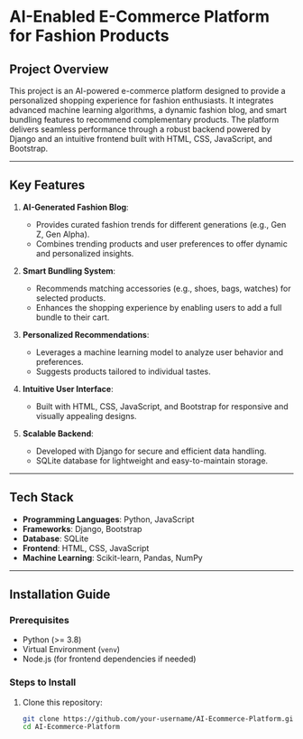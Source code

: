 # AI-Enabled E-Commerce Platform for Fashion Products  

## **Project Overview**  
This project is an AI-powered e-commerce platform designed to provide a personalized shopping experience for fashion enthusiasts. It integrates advanced machine learning algorithms, a dynamic fashion blog, and smart bundling features to recommend complementary products. The platform delivers seamless performance through a robust backend powered by Django and an intuitive frontend built with HTML, CSS, JavaScript, and Bootstrap.  

---

## **Key Features**  
1. **AI-Generated Fashion Blog**:  
   - Provides curated fashion trends for different generations (e.g., Gen Z, Gen Alpha).  
   - Combines trending products and user preferences to offer dynamic and personalized insights.  

2. **Smart Bundling System**:  
   - Recommends matching accessories (e.g., shoes, bags, watches) for selected products.  
   - Enhances the shopping experience by enabling users to add a full bundle to their cart.  

3. **Personalized Recommendations**:  
   - Leverages a machine learning model to analyze user behavior and preferences.  
   - Suggests products tailored to individual tastes.  

4. **Intuitive User Interface**:  
   - Built with HTML, CSS, JavaScript, and Bootstrap for responsive and visually appealing designs.  

5. **Scalable Backend**:  
   - Developed with Django for secure and efficient data handling.  
   - SQLite database for lightweight and easy-to-maintain storage.  

---

## **Tech Stack**  
- **Programming Languages**: Python, JavaScript  
- **Frameworks**: Django, Bootstrap  
- **Database**: SQLite  
- **Frontend**: HTML, CSS, JavaScript  
- **Machine Learning**: Scikit-learn, Pandas, NumPy  

---

## **Installation Guide**  
### **Prerequisites**  
- Python (>= 3.8)  
- Virtual Environment (`venv`)  
- Node.js (for frontend dependencies if needed)  

### **Steps to Install**  
1. Clone this repository:  
   ```bash
   git clone https://github.com/your-username/AI-Ecommerce-Platform.git
   cd AI-Ecommerce-Platform
